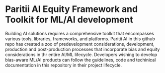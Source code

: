 # Paritii AI Equity Framework and Toolkit for ML/AI development
Building AI solutions requires a comprehensive toolkit that encompasses various tools, libraries, frameworks, and platforms. Paritii AI in this github repo has created a zoo of
predevelopment considerations, development, production and post-production processes that incorporate bias and equity considerations in thr entire AI/ML lifecycle. Developers
wishing to develop bias-aware ML/AI products can follow the guidelines, code and techinical documentation in this repository in their project lifecycle. 
